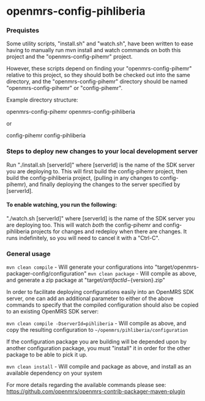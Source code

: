 openmrs-config-pihliberia
==============================

### Prequistes

Some utility scripts, "install.sh" and "watch.sh", have been written to ease having to manually run mvn install
and watch commands on both this project and the "openmrs-config-pihemr" project.

However, these scripts depend on finding your "openmrs-config-pihemr" relative to this project, so they should both be 
checked out into the same directory, and the "openmrs-config-pihemr" directory should be named "openmrs-config-pihemr"
or "config-pihemr".

Example directory structure:

openmrs-config-pihemr
openmrs-config-pihliberia

or

config-pihemr
config-pihliberia

### Steps to deploy new changes to your local development server

Run "./install.sh [serverId]" where [serverId] is the name of the SDK server you are deploying to.  This will first build 
the config-pihemr project, then build the config-pihliberia project, (pulling in any changes to config-pihemr),
and finally deploying the changes to the server specified by [serverId].

#### To enable watching, you run the following:

"./watch.sh [serverId]" where [serverId] is the name of the SDK server you are deploying too.  This will watch
*both* the config-pihemr and config-pihliberia projects for changes and redeploy when there are changes.  It runs
indefinitely, so you will need to cancel it with a "Ctrl-C".


### General usage

`mvn clean compile` - Will generate your configurations into "target/openmrs-packager-config/configuration"
`mvn clean package` - Will compile as above, and generate a zip package at "target/${artifactId}-${version}.zip"

In order to facilitate deploying configurations easily into an OpenMRS SDK server, one can add an additional parameter
to either of the above commands to specify that the compiled configuration should also be copied to an existing 
OpenMRS SDK server:

`mvn clean compile -DserverId=pihliberia` - Will compile as above, and copy the resulting configuration to `~/openmrs/pihliberia/configuration`

If the configuration package you are building will be depended upon by another configuration package, you must "install" it
in order for the other package to be able to pick it up.

`mvn clean install` - Will compile and package as above, and install as an available dependency on your system

For more details regarding the available commands please see:
https://github.com/openmrs/openmrs-contrib-packager-maven-plugin 
